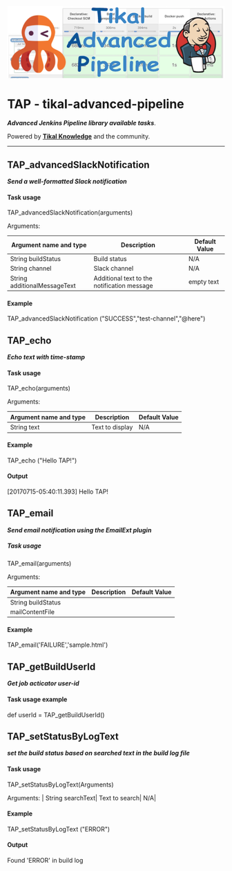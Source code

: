 ![Tikal-Advanced-Pipeline](../resources/images/TAP-small.png)
# TAP - tikal-advanced-pipeline
***Advanced Jenkins Pipeline library available tasks***.

Powered by **[Tikal Knowledge](http://www.tikalk.com)** and the community.
<hr/>

## TAP_advancedSlackNotification

***Send a well-formatted Slack notification***

#### Task usage

TAP_advancedSlackNotification(arguments)

Arguments:

| Argument name and type | Description | Default Value |
| ------------- | ----------- | ------------- |
| String buildStatus| Build status| N/A|
| String channel| Slack channel| N/A|
| String additionalMessageText| Additional text to the notification message| empty text|

#### Example
TAP_advancedSlackNotification ("SUCCESS","test-channel","@here")

## TAP_echo

***Echo text with time-stamp***

#### Task usage

TAP_echo(arguments)

Arguments:

| Argument name and type | Description | Default Value |
| ------------- | ----------- | ------------- |
| String text| Text to display| N/A|

#### Example
TAP_echo ("Hello TAP!")

#### Output
[20170715-05:40:11.393] Hello TAP!

## TAP_email

***Send email notification using the EmailExt plugin***

##### Task usage

TAP_email(arguments)

Arguments:

| Argument name and type | Description | Default Value |
| ------------- | ----------- | ------------- |
| String buildStatus | | |
| mailContentFile | | |

#### Example
TAP_email('FAILURE','sample.html')

## TAP_getBuildUserId

***Get job acticator user-id***

#### Task usage example

def userId = TAP_getBuildUserId()

## TAP_setStatusByLogText

***set the build status based on searched text in the build log file***

#### Task usage

TAP_setStatusByLogText(Arguments)

Arguments:
| String searchText| Text to search| N/A|

#### Example
TAP_setStatusByLogText ("ERROR")

#### Output
Found 'ERROR' in build log

